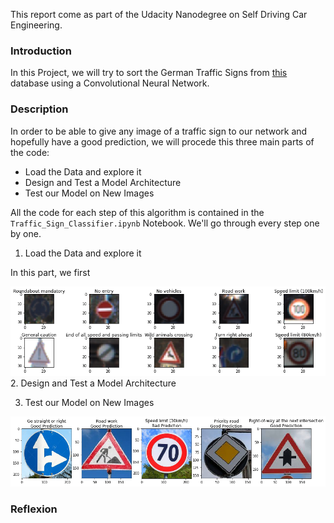 [image1]: example.png "Trained Agent"
[image2]: data_exploration.png "data_exploration"
This report come as part of the Udacity Nanodegree on Self Driving Car Engineering.

### Introduction
In this Project, we will try to sort the German Traffic Signs from [this](https://s3-us-west-1.amazonaws.com/udacity-selfdrivingcar/traffic-signs-data.zip) database using a Convolutional Neural Network.



### Description

In order to be able to give any image of a traffic sign to our network and hopefully have a good prediction, we will procede this three main parts of the code:

* Load the Data and explore it
* Design and Test a Model Architecture
* Test our Model on New Images

All the code for each step of this algorithm is contained in the `Traffic_Sign_Classifier.ipynb` Notebook. We'll go through every step one by one.

1. Load the Data and explore it

In this part, we first

![data_exploration][image2] 
2. Design and Test a Model Architecture


3. Test our Model on New Images

![Traffic Sign Example][image1] 

### Reflexion








